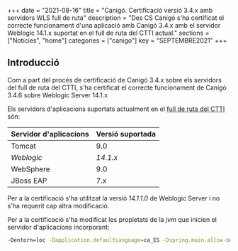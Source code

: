 +++
date        = "2021-08-16"
title       = "Canigó. Certificació versió 3.4.x amb servidors WLS full de ruta"
description = "Des CS Canigó s'ha certificat el correcte funcionament d'una aplicació amb Canigó 3.4.x amb el servidor Weblogic 14.1.x suportat en el full de ruta del CTTI actual."
sections    = ["Notícies", "home"]
categories  = ["canigo"]
key         = "SEPTEMBRE2021"
+++


## Introducció

Com a part del procés de certificació de Canigó 3.4.x sobre els servidors del full de ruta del CTTI, s'ha certificat el correcte funcionament de Canigó 3.4.6 sobre Weblogic Server 14.1.x

Els servidors d'aplicacions suportats actualment en el [full de ruta del CTTI](https://qualitat.solucions.gencat.cat/estandards/estandard-full-ruta-programari/)
 són:

| Servidor d'aplicacions | Versió suportada |
|--------------------------------- |--------------------------------- |
|  Tomcat | 9.0 |
|  _Weblogic_ | _14.1.x_ |
|  WebSphere | 9.0 |
|  JBoss EAP | 7.x |

Per a la certificació s'ha utilitzat la versió _14.1.1.0_ de Weblogic Server i no s'ha requerit cap altra modificació.

Per a la certificació s'ha modificat les propietats de la _jvm_ que inicien el servidor d'aplicacions incorporant:

```sh
-Dentorn=loc -Dapplication.defaultLanguage=ca_ES -Dspring.main.allow-bean-definition-overriding=true
```
